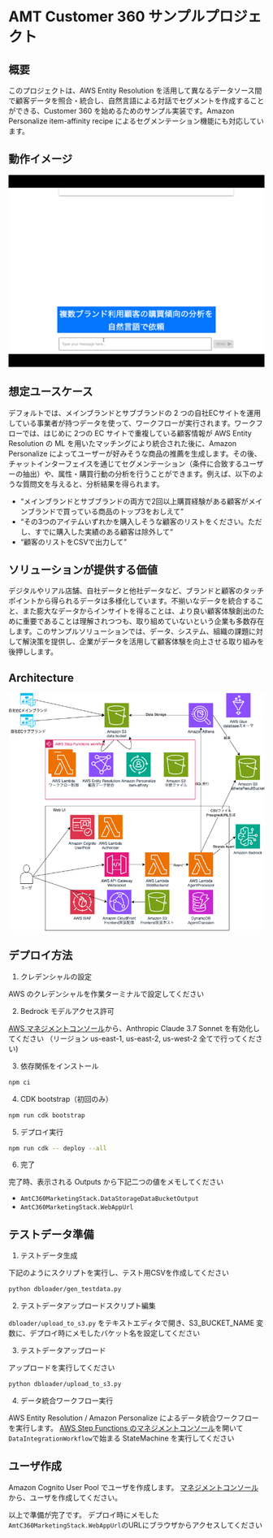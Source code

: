 # AMT Customer 360 サンプルプロジェクト

## 概要

このプロジェクトは、AWS Entity Resolution を活用して異なるデータソース間で顧客データを照合・統合し、自然言語による対話でセグメントを作成することができる、Customer 360 を始めるためのサンプル実装です。Amazon Personalize item-affinity recipe によるセグメンテーション機能にも対応しています。

## 動作イメージ
![demo](docs/imgs/demo.gif)


## 想定ユースケース
デフォルトでは、メインブランドとサブブランドの 2 つの自社ECサイトを運用している事業者が持つデータを使って、ワークフローが実行されます。ワークフローでは、はじめに 2つの EC サイトで重複している顧客情報が AWS Entity Resolution の ML を用いたマッチングにより統合された後に、Amazon Personalize によってユーザーが好みそうな商品の推薦を生成します。その後、チャットインターフェイスを通じてセグメンテーション（条件に合致するユーザーの抽出）や、属性・購買行動の分析を行うことができます。例えば、以下のような質問文を与えると、分析結果を得られます。
* “メインブランドとサブブランドの両方で2回以上購買経験がある顧客がメインブランドで買っている商品のトップ3をおしえて”
* “その3つのアイテムいずれかを購入しそうな顧客のリストをください。ただし、すでに購入した実績のある顧客は除外して“
* “顧客のリストをCSVで出力して”


## ソリューションが提供する価値
デジタルやリアル店舗、自社データと他社データなど、ブランドと顧客のタッチポイントから得られるデータは多様化しています。不揃いなデータを統合すること、また膨大なデータからインサイトを得ることは、より良い顧客体験創出のために重要であることは理解されつつも、取り組めていないという企業も多数存在します。このサンプルソリューションでは、データ、システム、組織の課題に対して解決策を提供し、企業がデータを活用して顧客体験を向上させる取り組みを後押しします。


## Architecture

![arch](docs/imgs/architecture.drawio.png)


## デプロイ方法


1. クレデンシャルの設定

AWS のクレデンシャルを作業ターミナルで設定してください

2. Bedrock モデルアクセス許可

[AWS マネジメントコンソール](https://us-east-1.console.aws.amazon.com/bedrock/home?region=us-east-1#/modelaccess)から、Anthropic Claude 3.7 Sonnet を有効化してください （リージョン us-east-1, us-east-2, us-west-2 全てで行ってください)

3. 依存関係をインストール
```bash
npm ci
```

4. CDK bootstrap（初回のみ）
```bash
npm run cdk bootstrap
```

5. デプロイ実行
```bash
npm run cdk -- deploy --all
```

6. 完了

完了時、表示される Outputs から下記二つの値をメモしてください
- `AmtC360MarketingStack.DataStorageDataBucketOutput`
- `AmtC360MarketingStack.WebAppUrl`


## テストデータ準備

1. テストデータ生成

下記のようにスクリプトを実行し、テスト用CSVを作成してください

```bash
python dbloader/gen_testdata.py
```

2. テストデータアップロードスクリプト編集

`dbloader/upload_to_s3.py` をテキストエディタで開き、S3_BUCKET_NAME 変数に、デプロイ時にメモしたバケット名を設定してください

3. テストデータアップロード

アップロードを実行してください

```bash 
python dbloader/upload_to_s3.py
```

4. データ統合ワークフロー実行

AWS Entity Resolution / Amazon Personalize によるデータ統合ワークフローを実行します。
[AWS Step Functions のマネジメントコンソール](https://ap-northeast-1.console.aws.amazon.com/states/home?region=ap-northeast-1#/statemachines)を開いて `DataIntegrationWorkflow`で始まる StateMachine を実行してください


## ユーザ作成

Amazon Cognito User Pool でユーザを作成します。
[マネジメントコンソール](https://ap-northeast-1.console.aws.amazon.com/cognito/v2/idp/user-pools?region=ap-northeast-1) から、ユーザを作成してください。

以上で準備が完了です。
デプロイ時にメモした `AmtC360MarketingStack.WebAppUrl`のURLにブラウザからアクセスしてください
